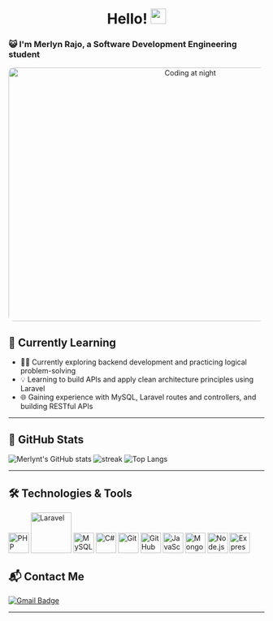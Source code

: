 <h1 align="center">Hello! <img src="https://github.com/souvikguria98/souvikguria98/blob/master/Hi.gif" width="30"> </h1>

### 😺 I'm Merlyn Rajo, a Software Development Engineering student
<p align="center">
  <img src="https://i.pinimg.com/736x/4b/f8/e5/4bf8e5320b56f866e441bb40857bfed1.jpg" alt="Coding at night" width="700" height="500" style="border-radius: 10px;" />
</p>

## 🌱 Currently Learning
- 👩‍💻 Currently exploring backend development and practicing logical problem-solving  
- 💡 Learning to build APIs and apply clean architecture principles using Laravel  
- 🌐 Gaining experience with MySQL, Laravel routes and controllers, and building RESTful APIs


---

## 🚀 GitHub Stats

![Merlynt's GitHub stats](https://github-readme-stats.vercel.app/api?username=merlynt&show_icons=true&theme=tokyonight)
<img src="https://github-readme-streak-stats.herokuapp.com/?user=merlynt&theme=tokyonight" alt="streak"/>
![Top Langs](https://github-readme-stats.vercel.app/api/top-langs/?username=merlynt&theme=tokyonight&layout=compact)

---
## 🛠️ Technologies & Tools

<p>
  <img src="https://cdn.jsdelivr.net/gh/devicons/devicon/icons/php/php-original.svg" alt="PHP" width="40" height="40" />
  <img src="https://laravel.com/img/logotype.min.svg" alt="Laravel" width="80" />
  <img src="https://cdn.jsdelivr.net/gh/devicons/devicon/icons/mysql/mysql-original.svg" alt="MySQL" width="40" height="40" />
  <img src="https://cdn.jsdelivr.net/gh/devicons/devicon/icons/csharp/csharp-original.svg" alt="C#" width="40" height="40" />
  <img src="https://cdn.jsdelivr.net/gh/devicons/devicon/icons/git/git-original.svg" alt="Git" width="40" height="40" />
  <img src="https://cdn.jsdelivr.net/gh/devicons/devicon/icons/github/github-original.svg" alt="GitHub" width="40" height="40" />
  <img src="https://cdn.jsdelivr.net/gh/devicons/devicon/icons/javascript/javascript-original.svg" alt="JavaScript" width="40" height="40" />
  <img src="https://cdn.jsdelivr.net/gh/devicons/devicon/icons/mongodb/mongodb-original.svg" alt="MongoDB" width="40" height="40" />
  <img src="https://cdn.jsdelivr.net/gh/devicons/devicon/icons/nodejs/nodejs-original.svg" alt="Node.js" width="40" height="40" />
  <img src="https://cdn.jsdelivr.net/gh/devicons/devicon/icons/express/express-original.svg" alt="Express" width="40" height="40" />
</p>




## 📬 Contact Me

[![Gmail Badge](https://img.shields.io/badge/-merlynrajo@gmail.com-blue?style=flat-roundedrectangle&logo=Gmail&logoColor=white)](mailto:merlynrajo.dev@gmail.com)

---


